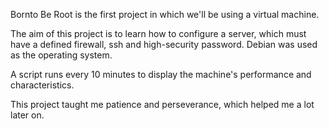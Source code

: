 Bornto Be Root is the first project in which we'll be using a virtual machine.

The aim of this project is to learn how to configure a server, which must have a defined firewall, ssh and high-security password. Debian was used as the operating system.

A script runs every 10 minutes to display the machine's performance and characteristics.

This project taught me patience and perseverance, which helped me a lot later on.